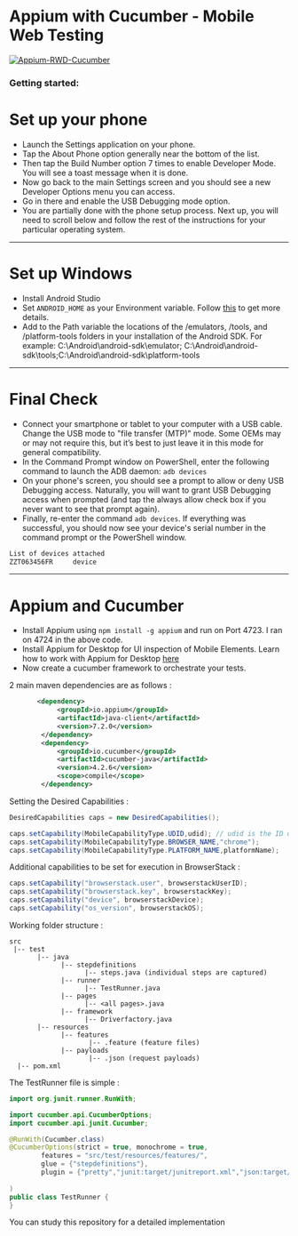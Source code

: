 # Appium with Cucumber - Mobile Web Testing

[![Appium-RWD-Cucumber](https://github.com/ghoshasish99/Appium-Cucumber-RWD-BrowserStack/actions/workflows/maven.yml/badge.svg)](https://github.com/ghoshasish99/Appium-Cucumber-RWD-BrowserStack/actions/workflows/maven.yml)

### Getting started:

# Set up your phone

* Launch the Settings application on your phone.
* Tap the About Phone option generally near the bottom of the list.
* Then tap the Build Number option 7 times to enable Developer Mode. You will see a toast message when it is done.
* Now go back to the main Settings screen and you should see a new Developer Options menu you can access.
* Go in there and enable the USB Debugging mode option.
* You are partially done with the phone setup process. Next up, you will need to scroll below and follow the rest of the instructions for your particular operating system.

----------------------------------------------------------------------------------------------------------------------------------------------------------------------------
# Set up Windows

* Install Android Studio
* Set `ANDROID_HOME` as your Environment variable. Follow [this](https://www.360logica.com/blog/how-to-set-path-environmental-variable-for-sdk-in-windows/) to get more details.
* Add to the Path variable the locations of the /emulators, /tools, and /platform-tools folders in your installation of the Android SDK. For example:
C:\Android\android-sdk\emulator; C:\Android\android-sdk\tools;C:\Android\android-sdk\platform-tools

----------------------------------------------------------------------------------------------------------------------------------------------------------------------------
# Final Check

* Connect your smartphone or tablet to your computer with a USB cable. Change the USB mode to "file transfer (MTP)" mode. Some OEMs may or may not require this, but it’s best to just leave it in this mode for general compatibility.
* In the Command Prompt window on PowerShell, enter the following command to launch the ADB daemon: `adb devices`
* On your phone's screen, you should see a prompt to allow or deny USB Debugging access. Naturally, you will want to grant USB Debugging access when prompted (and tap the always allow check box if you never want to see that prompt again).
* Finally, re-enter the command `adb devices`. If everything was successful, you should now see your device's serial number in the command prompt or the PowerShell window.

```powershell
List of devices attached
ZZT063456FR     device
```
----------------------------------------------------------------------------------------------------------------------------------------------------------------------------
# Appium and Cucumber

* Install Appium using `npm install -g appium` and run on Port 4723. I ran on 4724 in the above code.
* Install Appium for Desktop for UI inspection of Mobile Elements. Learn how to work with Appium for Desktop [here](https://github.com/appium/appium-desktop/)
* Now create a cucumber framework to orchestrate your tests.

2 main maven dependencies are as follows :

```xml
       <dependency>
            <groupId>io.appium</groupId>
            <artifactId>java-client</artifactId>
            <version>7.2.0</version>
        </dependency>
        <dependency>
            <groupId>io.cucumber</groupId>
            <artifactId>cucumber-java</artifactId>
            <version>4.2.6</version>
            <scope>compile</scope>
        </dependency>
```
Setting the Desired Capabilities :

```java
DesiredCapabilities caps = new DesiredCapabilities();

caps.setCapability(MobileCapabilityType.UDID,udid); // udid is the ID of the device
caps.setCapability(MobileCapabilityType.BROWSER_NAME,"chrome");
caps.setCapability(MobileCapabilityType.PLATFORM_NAME,platformName);
```

Additional capabilities to be set for execution in BrowserStack :

```java
caps.setCapability("browserstack.user", browserstackUserID);
caps.setCapability("browserstack.key", browserstackKey);
caps.setCapability("device", browserstackDevice);
caps.setCapability("os_version", browserstackOS);
```

Working folder structure :
```
src
 |-- test
       |-- java
             |-- stepdefinitions
                   |-- steps.java (individual steps are captured)
			 |-- runner	   
                   |-- TestRunner.java
			 |-- pages
                   |-- <all pages>.java 
			 |-- framework
                   |-- Driverfactory.java			 
       |-- resources
             |-- features
                    |-- .feature (feature files)
             |-- payloads
                    |-- .json (request payloads)
  |-- pom.xml                  

```
The TestRunner file is simple :
```java
import org.junit.runner.RunWith;

import cucumber.api.CucumberOptions;
import cucumber.api.junit.Cucumber;

@RunWith(Cucumber.class)
@CucumberOptions(strict = true, monochrome = true,
        features = "src/test/resources/features/",
        glue = {"stepdefinitions"},
        plugin = {"pretty","junit:target/junitreport.xml","json:target/jsonreport.json","html:target/cucumber-reports"}
        
)
public class TestRunner {
}
```
You can study this repository for a detailed implementation

